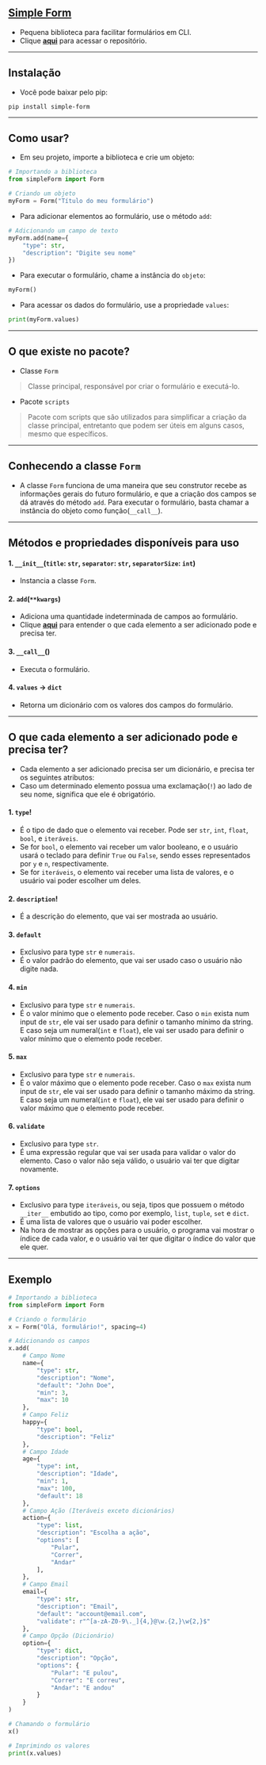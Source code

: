 ## [Simple Form](https://pypi.org/project/simple-form/)
- Pequena biblioteca para facilitar formulários em CLI.
- Clique [**aqui**](https://github.com/Hoyasumii/SimpleForm) para acessar o repositório.
---
## Instalação
- Você pode baixar pelo pip:
```
pip install simple-form
```
---
## Como usar?
- Em seu projeto, importe a biblioteca e crie um objeto: 
```python
# Importando a biblioteca
from simpleForm import Form

# Criando um objeto
myForm = Form("Título do meu formulário")
```
- Para adicionar elementos ao formulário, use o método `add`:
```python
# Adicionando um campo de texto
myForm.add(name={
    "type": str,
    "description": "Digite seu nome"
})
```
- Para executar o formulário, chame a instância do `objeto`:
```python
myForm()
```
- Para acessar os dados do formulário, use a propriedade `values`:
```python
print(myForm.values)
```
---
## O que existe no pacote?
- Classe `Form`
> Classe principal, responsável por criar o formulário e executá-lo.
- Pacote `scripts`
> Pacote com scripts que são utilizados para simplificar a criação da classe principal, entretanto que podem ser úteis em alguns casos, mesmo que específicos.
---
## Conhecendo a classe `Form`
- A classe `Form` funciona de uma maneira que seu construtor recebe as informações gerais do futuro formulário, e que a criação dos campos se dá através do método `add`. Para executar o formulário, basta chamar a instância do objeto como função(`__call__`).
---
## Métodos e propriedades disponíveis para uso
#### 1. `__init__`(`title`: `str`, `separator`: `str`, `separatorSize`: `int`)
- Instancia a classe `Form`.
#### 2. `add`(`**kwargs`)
- Adiciona uma quantidade indeterminada de campos ao formulário.
- Clique [**aqui**](#o-que-cada-elemento-a-ser-adicionado-pode-e-precisa-ter) para entender o que cada elemento a ser adicionado pode e precisa ter.
#### 3. `__call__`()
- Executa o formulário.
#### 4. `values` -> `dict`
- Retorna um dicionário com os valores dos campos do formulário.
---
## O que cada elemento a ser adicionado pode e precisa ter?
- Cada elemento a ser adicionado precisa ser um dicionário, e precisa ter os seguintes atributos:
- Caso um determinado elemento possua uma exclamação(`!`) ao lado de seu nome, significa que ele é obrigatório.
#### 1. `type`!
- É o tipo de dado que o elemento vai receber. Pode ser `str`, `int`, `float`, `bool`, e `iteráveis`.
- Se for `bool`, o elemento vai receber um valor booleano, e o usuário usará o teclado para definir `True` ou `False`, sendo esses representados por `y` e `n`, respectivamente.
- Se for `iteráveis`, o elemento vai receber uma lista de valores, e o usuário vai poder escolher um deles.
#### 2. `description`!
- É a descrição do elemento, que vai ser mostrada ao usuário.
#### 3. `default`
- Exclusivo para type `str` e `numerais`.
- É o valor padrão do elemento, que vai ser usado caso o usuário não digite nada.
#### 4. `min`
- Exclusivo para type `str` e `numerais`.
- É o valor mínimo que o elemento pode receber. Caso o `min` exista num input de `str`, ele vai ser usado para definir o tamanho mínimo da string. E caso seja um numeral(`int` e `float`), ele vai ser usado para definir o valor mínimo que o elemento pode receber.
#### 5. `max`
- Exclusivo para type `str` e `numerais`.
- É o valor máximo que o elemento pode receber. Caso o `max` exista num input de `str`, ele vai ser usado para definir o tamanho máximo da string. E caso seja um numeral(`int` e `float`), ele vai ser usado para definir o valor máximo que o elemento pode receber.
#### 6. `validate`
- Exclusivo para type `str`.
- É uma expressão regular que vai ser usada para validar o valor do elemento. Caso o valor não seja válido, o usuário vai ter que digitar novamente.
#### 7. `options`
- Exclusivo para type `iteráveis`, ou seja, tipos que possuem o método `__iter__` embutido ao tipo, como por exemplo, `list`, `tuple`, `set` e `dict`.
- É uma lista de valores que o usuário vai poder escolher.
- Na hora de mostrar as opções para o usuário, o programa vai mostrar o índice de cada valor, e o usuário vai ter que digitar o índice do valor que ele quer.
---
## Exemplo
```python
# Importando a biblioteca
from simpleForm import Form

# Criando o formulário
x = Form("Olá, formulário!", spacing=4)

# Adicionando os campos
x.add(
    # Campo Nome
    name={
        "type": str,
        "description": "Nome",
        "default": "John Doe",
        "min": 3,
        "max": 10
    }, 
    # Campo Feliz
    happy={
        "type": bool,
        "description": "Feliz"
    }, 
    # Campo Idade
    age={
        "type": int,
        "description": "Idade",
        "min": 1,
        "max": 100,
        "default": 18
    }, 
    # Campo Ação (Iteráveis exceto dicionários)
    action={
        "type": list,
        "description": "Escolha a ação",
        "options": [
            "Pular",
            "Correr",
            "Andar"
        ],
    },
    # Campo Email
    email={
        "type": str,
        "description": "Email",
        "default": "account@email.com",
        "validate": r"^[a-zA-Z0-9\._]{4,}@\w.{2,}\w{2,}$"
    }, 
    # Campo Opção (Dicionário)
    option={
        "type": dict,
        "description": "Opção",
        "options": {
            "Pular": "E pulou",
            "Correr": "E correu",
            "Andar": "E andou"
        }
    }
)

# Chamando o formulário
x()

# Imprimindo os valores
print(x.values)
```